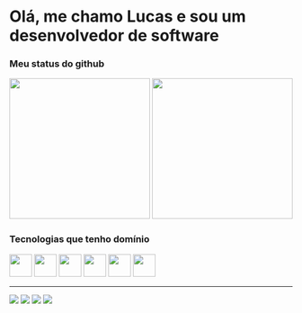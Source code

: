 <h1>Olá, me chamo Lucas e sou um desenvolvedor de software</h1>
<div>
  <h3>Meu status do github</h3>
  <div>
    <img height = "250em" src="https://github-readme-stats.vercel.app/api?username=LucasPizol&show-icons=true&theme=dark">
    <img height = "250em" src="https://github-readme-stats.vercel.app/api/top-langs/?username=LucasPizol&show-icons=true&theme=dark">
   </div>
</div>
<div>
  <h3>Tecnologias que tenho domínio</h3>
  <div>
    <img height="40em" src="https://upload.wikimedia.org/wikipedia/commons/thumb/6/6a/JavaScript-logo.png/800px-JavaScript-logo.png"/>
    <img height="40em" src="https://upload.wikimedia.org/wikipedia/commons/thumb/4/4c/Typescript_logo_2020.svg/2048px-Typescript_logo_2020.svg.png"/>
    <img height="40em" src="https://static-00.iconduck.com/assets.00/node-js-icon-227x256-913nazt0.png"/>
    <img height="40em" src="https://seeklogo.com/images/R/react-logo-7B3CE81517-seeklogo.com.png"/>
    <img height="40em" src="https://cdn-images-1.medium.com/max/1200/1*5-aoK8IBmXve5whBQM90GA.png"/>
    <img height="40em" src="https://upload.wikimedia.org/wikipedia/commons/thumb/c/c3/Python-logo-notext.svg/1869px-Python-logo-notext.svg.png"/>
  </div>
</div>
<hr>
<div>
    <a href="mailto:lucaspizolfe@gmail.com" target="_blank"><img src="https://img.shields.io/badge/Gmail-D14836?style=for-the-badge&logo=gmail&logoColor=white"></a>
    <a href="https://web.whatsapp.com/send/?phone=5535997506550" target="_blank"><img src="https://img.shields.io/badge/WhatsApp-25D366?style=for-the-badge&logo=whatsapp&logoColor=white"></a>
    <a href="https://instagram.com/lucas.pizol" target="_blank"><img src="https://img.shields.io/badge/Instagram-E4405F?style=for-the-badge&logo=instagram&logoColor=white"></a>
    <a href="https://www.linkedin.com/in/lucaspizol/" target="_blank"><img src="https://img.shields.io/badge/LinkedIn-0077B5?style=for-the-badge&logo=linkedin&logoColor=white"></a>
</div>
